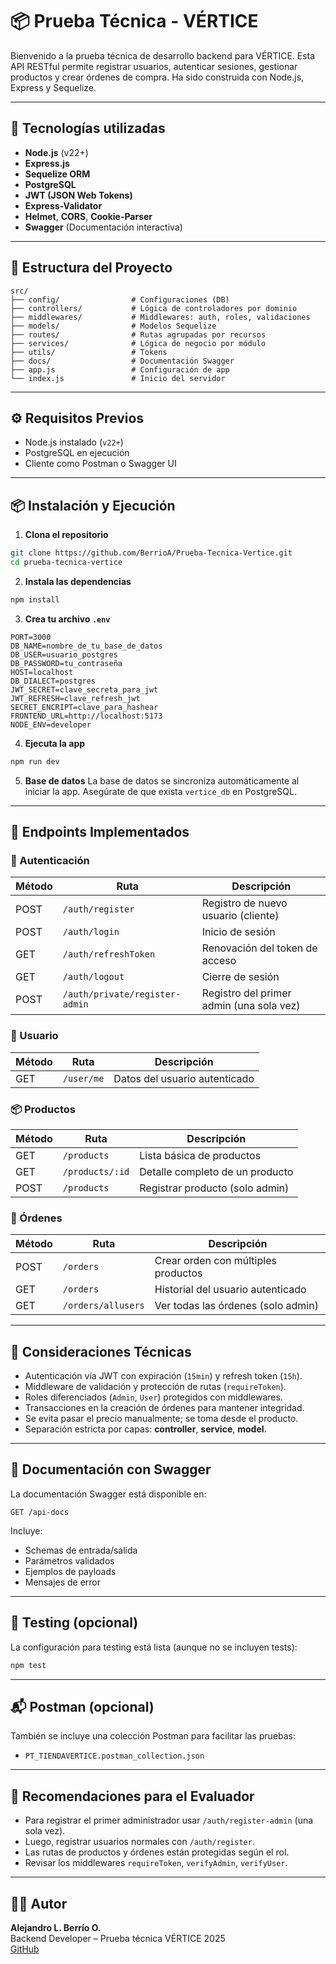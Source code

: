 # 📦 Prueba Técnica - VÉRTICE

Bienvenido a la prueba técnica de desarrollo backend para VÉRTICE. Esta API RESTful permite registrar usuarios, autenticar sesiones, gestionar productos y crear órdenes de compra. Ha sido construida con Node.js, Express y Sequelize.

---

## 🚀 Tecnologías utilizadas

- **Node.js** (v22+)
- **Express.js**
- **Sequelize ORM**
- **PostgreSQL**
- **JWT (JSON Web Tokens)**
- **Express-Validator**
- **Helmet**, **CORS**, **Cookie-Parser**
- **Swagger** (Documentación interactiva)

---

## 📁 Estructura del Proyecto

```
src/
├── config/                # Configuraciones (DB)
├── controllers/           # Lógica de controladores por dominio
├── middlewares/           # Middlewares: auth, roles, validaciones
├── models/                # Modelos Sequelize
├── routes/                # Rutas agrupadas por recursos
├── services/              # Lógica de negocio por módulo
├── utils/                 # Tokens
├── docs/                  # Documentación Swagger
├── app.js                 # Configuración de app
└── index.js               # Inicio del servidor
```

---

## ⚙️ Requisitos Previos

- Node.js instalado (`v22+`)
- PostgreSQL en ejecución
- Cliente como Postman o Swagger UI

---

## 📦 Instalación y Ejecución

1. **Clona el repositorio**

```bash
git clone https://github.com/BerrioA/Prueba-Tecnica-Vertice.git
cd prueba-tecnica-vertice
```

2. **Instala las dependencias**

```bash
npm install
```

3. **Crea tu archivo `.env`**

```env
PORT=3000
DB_NAME=nombre_de_tu_base_de_datos
DB_USER=usuario_postgres
DB_PASSWORD=tu_contraseña
HOST=localhost
DB_DIALECT=postgres
JWT_SECRET=clave_secreta_para_jwt
JWT_REFRESH=clave_refresh_jwt
SECRET_ENCRIPT=clave_para_hashear
FRONTEND_URL=http://localhost:5173
NODE_ENV=developer

```

4. **Ejecuta la app**

```bash
npm run dev
```

5. **Base de datos**
   La base de datos se sincroniza automáticamente al iniciar la app. Asegúrate de que exista `vertice_db` en PostgreSQL.

---

## 🧪 Endpoints Implementados

### 🔐 Autenticación

| Método | Ruta                           | Descripción                              |
| ------ | ------------------------------ | ---------------------------------------- |
| POST   | `/auth/register`               | Registro de nuevo usuario (cliente)      |
| POST   | `/auth/login`                  | Inicio de sesión                         |
| GET    | `/auth/refreshToken`           | Renovación del token de acceso           |
| GET    | `/auth/logout`                 | Cierre de sesión                         |
| POST   | `/auth/private/register-admin` | Registro del primer admin (una sola vez) |

### 👤 Usuario

| Método | Ruta       | Descripción                   |
| ------ | ---------- | ----------------------------- |
| GET    | `/user/me` | Datos del usuario autenticado |

### 📦 Productos

| Método | Ruta            | Descripción                     |
| ------ | --------------- | ------------------------------- |
| GET    | `/products`     | Lista básica de productos       |
| GET    | `/products/:id` | Detalle completo de un producto |
| POST   | `/products`     | Registrar producto (solo admin) |

### 🧾 Órdenes

| Método | Ruta               | Descripción                         |
| ------ | ------------------ | ----------------------------------- |
| POST   | `/orders`          | Crear orden con múltiples productos |
| GET    | `/orders`          | Historial del usuario autenticado   |
| GET    | `/orders/allusers` | Ver todas las órdenes (solo admin)  |

---

## 🧠 Consideraciones Técnicas

- Autenticación vía JWT con expiración (`15min`) y refresh token (`15h`).
- Middleware de validación y protección de rutas (`requireToken`).
- Roles diferenciados (`Admin`, `User`) protegidos con middlewares.
- Transacciones en la creación de órdenes para mantener integridad.
- Se evita pasar el precio manualmente; se toma desde el producto.
- Separación estricta por capas: **controller**, **service**, **model**.

---

## 📄 Documentación con Swagger

La documentación Swagger está disponible en:

```
GET /api-docs
```

Incluye:

- Schemas de entrada/salida
- Parámetros validados
- Ejemplos de payloads
- Mensajes de error

---

## 🧪 Testing (opcional)

La configuración para testing está lista (aunque no se incluyen tests):

```bash
npm test
```

---

## 📬 Postman (opcional)

También se incluye una colección Postman para facilitar las pruebas:

- `PT_TIENDAVERTICE.postman_collection.json`

---

## 🧠 Recomendaciones para el Evaluador

- Para registrar el primer administrador usar `/auth/register-admin` (una sola vez).
- Luego, registrar usuarios normales con `/auth/register`.
- Las rutas de productos y órdenes están protegidas según el rol.
- Revisar los middlewares `requireToken`, `verifyAdmin`, `verifyUser`.

---

## 👨‍💻 Autor

**Alejandro L. Berrío O.**  
Backend Developer – Prueba técnica VÉRTICE 2025  
[GitHub](https://github.com/tu-usuario)
